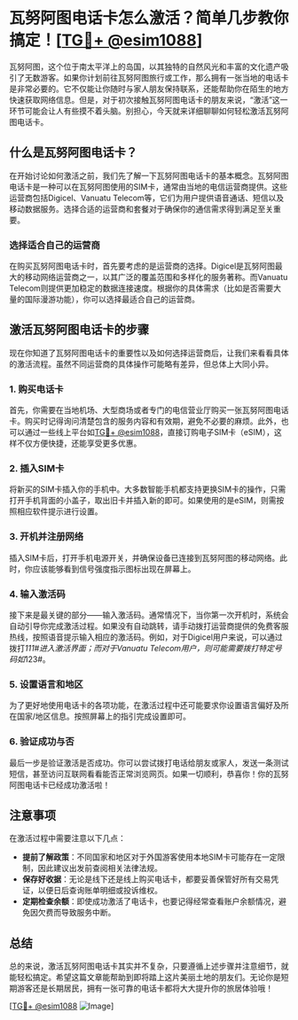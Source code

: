 # 瓦努阿图电话卡怎么激活？简单几步教你搞定！[[TG💪+ @esim1088](https://t.me/s/esim1088)]

瓦努阿图，这个位于南太平洋上的岛国，以其独特的自然风光和丰富的文化遗产吸引了无数游客。如果你计划前往瓦努阿图旅行或工作，那么拥有一张当地的电话卡是非常必要的。它不仅能让你随时与家人朋友保持联系，还能帮助你在陌生的地方快速获取网络信息。但是，对于初次接触瓦努阿图电话卡的朋友来说，“激活”这一环节可能会让人有些摸不着头脑。别担心，今天就来详细聊聊如何轻松激活瓦努阿图电话卡。

## 什么是瓦努阿图电话卡？

在开始讨论如何激活之前，我们先了解一下瓦努阿图电话卡的基本概念。瓦努阿图电话卡是一种可以在瓦努阿图使用的SIM卡，通常由当地的电信运营商提供。这些运营商包括Digicel、Vanuatu Telecom等，它们为用户提供语音通话、短信以及移动数据服务。选择合适的运营商和套餐对于确保你的通信需求得到满足至关重要。

### 选择适合自己的运营商

在购买瓦努阿图电话卡时，首先要考虑的是运营商的选择。Digicel是瓦努阿图最大的移动网络运营商之一，以其广泛的覆盖范围和多样化的服务著称。而Vanuatu Telecom则提供更加稳定的数据连接速度。根据你的具体需求（比如是否需要大量的国际漫游功能），你可以选择最适合自己的运营商。

## 激活瓦努阿图电话卡的步骤

现在你知道了瓦努阿图电话卡的重要性以及如何选择运营商后，让我们来看看具体的激活流程。虽然不同运营商的具体操作可能略有差异，但总体上大同小异。

### 1. 购买电话卡

首先，你需要在当地机场、大型商场或者专门的电信营业厅购买一张瓦努阿图电话卡。购买时记得询问清楚包含的服务内容和有效期，避免不必要的麻烦。此外，也可以通过一些线上平台如[TG💪+ @esim1088](https://t.me/s/esim1088)，直接订购电子SIM卡（eSIM），这样不仅方便快捷，还能享受更多优惠。

### 2. 插入SIM卡

将新买的SIM卡插入你的手机中。大多数智能手机都支持更换SIM卡的操作，只需打开手机背面的小盖子，取出旧卡并插入新的即可。如果使用的是eSIM，则需按照相应软件提示进行设置。

### 3. 开机并注册网络

插入SIM卡后，打开手机电源开关，并确保设备已连接到瓦努阿图的移动网络。此时，你应该能够看到信号强度指示图标出现在屏幕上。

### 4. 输入激活码

接下来是最关键的部分——输入激活码。通常情况下，当你第一次开机时，系统会自动引导你完成激活过程。如果没有自动跳转，请手动拨打运营商提供的免费客服热线，按照语音提示输入相应的激活码。例如，对于Digicel用户来说，可以通过拨打*111#进入激活界面；而对于Vanuatu Telecom用户，则可能需要拨打特定号码如*123#。

### 5. 设置语言和地区

为了更好地使用电话卡的各项功能，在激活过程中还可能要求你设置语言偏好及所在国家/地区信息。按照屏幕上的指引完成设置即可。

### 6. 验证成功与否

最后一步是验证激活是否成功。你可以尝试拨打电话给朋友或家人，发送一条测试短信，甚至访问互联网看看能否正常浏览网页。如果一切顺利，恭喜你！你的瓦努阿图电话卡已经成功激活啦！

## 注意事项

在激活过程中需要注意以下几点：

- **提前了解政策**：不同国家和地区对于外国游客使用本地SIM卡可能存在一定限制，因此建议出发前查阅相关法律法规。
- **保存好收据**：无论是线下还是线上购买电话卡，都要妥善保管好所有交易凭证，以便日后查询账单明细或投诉维权。
- **定期检查余额**：即使成功激活了电话卡，也要记得经常查看账户余额情况，避免因欠费而导致服务中断。

## 总结

总的来说，激活瓦努阿图电话卡其实并不复杂，只要遵循上述步骤并注意细节，就能轻松搞定。希望这篇文章能帮助到即将踏上这片美丽土地的朋友们。无论你是短期游客还是长期居民，拥有一张可靠的电话卡都将大大提升你的旅居体验哦！

[[TG💪+ @esim1088](https://t.me/s/esim1088) ![Image](https://i.postimg.cc/4NQfJmqS/Snipaste-2025-05-13-00-14-12.png)]